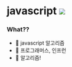 # javascript <img src="https://img.shields.io/badge/study%20Javascript%20-%23F7DF1E.svg?&style=for-the-badge&&logoColor=white"/>
### What??
- 🌱 javascript 알고리즘
- 🥇 프로그래머스, 인프런
- 🚅 알고리즘!
